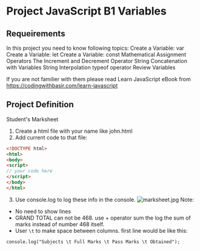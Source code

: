 # Project JavaScript B1 Variables

## Requeirements
In this project you need to know following topics:
Create a Variable: var Create a Variable: let Create a Variable: const Mathematical Assignment Operators The Increment and Decrement Operator String Concatenation with Variables String Interpolation typeof operator Review Variables

If you are not familier with them please read Learn JavaScript eBook from https://codingwithbasir.com/learn-javascript

## Project Definition
Student's Marksheet
1. Create a html file with your name like john.html
2. Add current code to that file:
```html
<!DOCTYPE html>
<html>
<body>
<script>
// your code here
</script>
</body>
</html>

```
3. Use console.log to log these info in the console.
![marksheet.jpg](marksheet.jpg)
Note:
* No need to show lines
* GRAND TOTAL can not be  468. use + operator sum the log the sum of marks instead of number 468 itself. 
* User `\t` to make space between columns. first line would be like this:
```
console.log("Subjects \t Full Marks \t Pass Marks \t Obtained");
```
